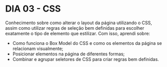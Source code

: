 # DIA 03 - CSS

Conhecimento sobre como alterar o layout da página utilizando o CSS, assim como utilizar regras de seleção bem definidas para escolher exatamente o tipo de elemento que estilizar. Com isso, aprendi sobre:

- Como funciona o Box Model do CSS e como os elementos da página se relacionam visualmente;
- Posicionar elementos na página de diferentes formas;
- Combinar e agrupar seletores de CSS para criar regras bem definidas.